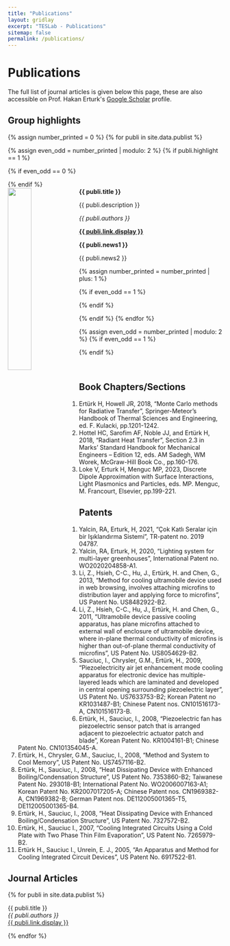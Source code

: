 ```yaml
---
title: "Publications"
layout: gridlay
excerpt: "TESLab - Publications"
sitemap: false
permalink: /publications/
---
```


# Publications

The full list of journal articles is given below this page, these are also accessible on Prof. Hakan Erturk's <a href="https://scholar.google.com/citations?user=0bWMg2kAAAAJ&hl=en">Google Scholar</a> profile.

## Group highlights

{% assign number_printed = 0 %}
{% for publi in site.data.publist %}

{% assign even_odd = number_printed | modulo: 2 %}
{% if publi.highlight == 1 %}

{% if even_odd == 0 %}
<div class="row">
{% endif %}

<div class="col-sm-6 clearfix">
 <div class="well">
  <b> <pubtit>{{ publi.title }}</pubtit> </b>
  <img src="{{ site.url }}{{ site.baseurl }}/images/pubpic/{{ publi.image }}" class="img-responsive" width="33%" style="float: left" />
  <p>{{ publi.description }}</p>
  <p><em>{{ publi.authors }}</em></p>
  <p><strong><a href="{{ publi.link.url }}">{{ publi.link.display }}</a></strong></p>
  <p class="text-danger"><strong> {{ publi.news1 }}</strong></p>
  <p> {{ publi.news2 }}</p>
 </div>
</div>

{% assign number_printed = number_printed | plus: 1 %}

{% if even_odd == 1 %}
</div>
{% endif %}

{% endif %}
{% endfor %}

{% assign even_odd = number_printed | modulo: 2 %}
{% if even_odd == 1 %}
</div>
{% endif %}

<p> &nbsp; </p>

## Book Chapters/Sections

1.	Ertürk H, Howell JR, 2018, “Monte Carlo methods for Radiative Transfer”, Springer-Meteor’s Handbook of Thermal Sciences and Engineering, ed. F. Kulacki, pp.1201-1242.
2.	Hottel HC, Sarofim AF, Noble JJ, and Ertürk H, 2018, “Radiant Heat Transfer”, Section 2.3 in Marks’ Standard Handbook for Mechanical Engineers – Edition 12, eds.  AM Sadegh,  WM Worek, McGraw-Hill Book Co., pp.160-176.   
3.	Loke V, Erturk H, Menguc MP, 2023, Discrete Dipole Approximation with Surface Interactions, Light Plasmonics and Particles, eds. MP. Menguc, M. Francourt, Elsevier, pp.199-221.  

## Patents

1.	Yalcin, RA, Erturk, H, 2021, “Çok Katlı Seralar için bir Işıklandırma Sistemi”, TR-patent no. 2019 04787.
2.	Yalcin, RA, Erturk, H, 2020, “Lighting system for multi-layer greenhouses”, International Patent no. WO2020204858-A1.  
3.	Li, Z., Hsieh, C-C., Hu, J., Ertürk, H. and Chen, G., 2013, “Method for cooling ultramobile device used in web browsing, involves attaching microfins to distribution layer and applying force to microfins”, US Patent No. US8482922-B2.
4.	Li, Z., Hsieh, C-C., Hu, J., Ertürk, H. and Chen, G., 2011, “Ultramobile device passive cooling apparatus, has plane microfins attached to external wall of enclosure of ultramobile device, where in-plane thermal conductivity of microfins is higher than out-of-plane thermal conductivity of microfins”, US Patent No. US8054629-B2.
5.	Sauciuc, I., Chrysler, G.M., Ertürk, H., 2009, “Piezoelectricity air jet enhancement mode cooling apparatus for electronic device has multiple-layered leads which are laminated and developed in central opening surrounding piezoelectric layer”, US Patent No. US7633753-B2; Korean Patent no KR1031487-B1; Chinese Patent nos. CN101516173-A, CN101516173-B.
6.	Ertürk, H., Sauciuc, I., 2008, “Piezoelectric fan has piezoelectric sensor patch that is arranged adjacent to piezoelectric actuator patch and blade”, Korean Patent No. KR1004161-B1; Chinese Patent No. CN101354045-A.
7.	Ertürk, H., Chrysler, G.M., Sauciuc, I., 2008, “Method and System to Cool Memory”, US Patent No. US7457116-B2.
8.	Ertürk, H., Sauciuc, I., 2008, “Heat Dissipating Device with Enhanced Boiling/Condensation Structure”, US Patent No. 7353860-B2; Taiwanese Patent No. 293018-B1; International Patent No. WO2006007163-A1; Korean Patent No. KR2007017205-A; Chinese Patent nos. CN1969382-A, CN1969382-B; German Patent nos. DE112005001365-T5, DE112005001365-B4.
9.	Ertürk, H., Sauciuc, I., 2008, “Heat Dissipating Device with Enhanced Boiling/Condensation Structure”, US Patent No. 7327572-B2.  
10.	Ertürk, H., Sauciuc I., 2007, “Cooling Integrated Circuits Using a Cold Plate with Two Phase Thin Film Evaporation”, US Patent No. 7265979-B2.
11.	Ertürk H., Sauciuc I., Unrein, E. J., 2005, “An Apparatus and Method for Cooling Integrated Circuit Devices”, US Patent No. 6917522-B1.

## Journal Articles

{% for publi in site.data.publist %}

  {{ publi.title }} <br />
  <em>{{ publi.authors }} </em><br /><a href="{{ publi.link.url }}">{{ publi.link.display }}</a>

{% endfor %}
